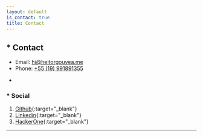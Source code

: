 ```yaml
---
layout: default
is_contact: true
title: Contact
---
```


## * Contact

* Email: [hi@heitorgouvea.me](mailto:hi@heitorgouvea.me)
* Phone: [+55 (19) 991891355](tel:+5519991891355)

-

### * Social

1. [Github](https://github.com/GouveaHeitor){:target="_blank"}
2. [Linkedin](https://br.linkedin.com/in/gouveaheitor){:target="_blank"}
3. [HackerOne](https://hackerone.com/GouveaHeitor){:target="_blank"}

---
